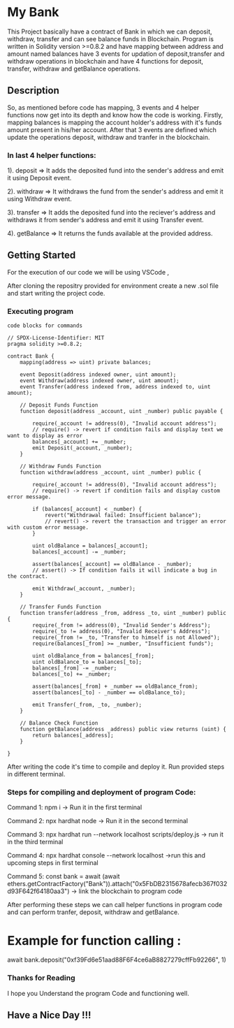 # My Bank
This Project basically have a contract of Bank in which we can deposit, withdraw, transfer and can see balance funds in Blockchain. Program is written in Solidity version >=0.8.2 and have mapping between address and amount named balances have 3 events for updation of deposit,transfer and withdraw operations in blockchain and have 4 functions for deposit, transfer, withdraw and getBalance operations.

## Description
So, as mentioned before code has mapping, 3 events and 4 helper functions now get into its depth and know how the code is working.
Firstly, mapping balances is mapping the account holder's address with it's funds amount present in his/her account. After that 3 events are defined which update the operations deposit, withdraw and tranfer in the blockchain. 
### In last 4 helper functions:
1). deposit => It adds the deposited fund into the sender's address and emit it using Deposit event.

2). withdraw => It withdraws the fund from the sender's address and emit it using Withdraw event.

3). transfer => It adds the deposited fund into the reciever's address and withdraws it from sender's address and emit it using Transfer event.

4). getBalance => It returns the funds available at the provided address.

## Getting Started

For the execution of our code we will be using VSCode ,

After cloning the repositry provided for environment create a new .sol file and start writing the project code.

### Executing program

```
code blocks for commands

// SPDX-License-Identifier: MIT
pragma solidity >=0.8.2;

contract Bank {
    mapping(address => uint) private balances;

    event Deposit(address indexed owner, uint amount);
    event Withdraw(address indexed owner, uint amount);
    event Transfer(address indexed from, address indexed to, uint amount);

    // Deposit Funds Function
    function deposit(address _account, uint _number) public payable {

        require(_account != address(0), "Invalid account address"); 
        // require() -> revert if condition fails and display text we want to display as error
        balances[_account] += _number;
        emit Deposit(_account, _number);
    }

    // Withdraw Funds Function
    function withdraw(address _account, uint _number) public {

        require(_account != address(0), "Invalid account address");
        // require() -> revert if condition fails and display custom error message.

        if (balances[_account] < _number) {
            revert("Withdrawal failed: Insufficient balance");
            // revert() -> revert the transaction and trigger an error with custom error message.
        }

        uint oldBalance = balances[_account];
        balances[_account] -= _number;

        assert(balances[_account] == oldBalance - _number);
        // assert() -> If condition fails it will indicate a bug in the contract.

        emit Withdraw(_account, _number);
    }

    // Transfer Funds Function
    function transfer(address _from, address _to, uint _number) public {
        require(_from != address(0), "Invalid Sender's Address");
        require(_to != address(0), "Invalid Receiver's Address");
        require(_from != _to, "Transfer to himself is not Allowed");
        require(balances[_from] >= _number, "Insufficient funds");

        uint oldBalance_from = balances[_from];
        uint oldBalance_to = balances[_to];
        balances[_from] -= _number;
        balances[_to] += _number;

        assert(balances[_from] + _number == oldBalance_from);
        assert(balances[_to] - _number == oldBalance_to);

        emit Transfer(_from, _to, _number);
    }

    // Balance Check Function
    function getBalance(address _address) public view returns (uint) {
        return balances[_address];
    }

}

```
After writing the code it's time to compile and deploy it. Run provided steps in different terminal.

### Steps for compiling and deployment of program Code:
Command 1:
npm i -> Run it in the first terminal

Command 2:
npx hardhat node -> Run it in the second terminal

Command 3:
npx hardhat run --network localhost scripts/deploy.js -> run it in the third terminal

Command 4:
npx hardhat console --network localhost ->run this and upcoming steps in first terminal

Command 5:
const bank = await (await ethers.getContractFactory("Bank")).attach("0x5FbDB2315678afecb367f032d93F642f64180aa3") -> link the blockchain to program code

After performing these steps we can call helper functions in program code and can perform tranfer, deposit, withdraw and getBalance.
# Example for function calling : 
await bank.deposit("0xf39Fd6e51aad88F6F4ce6aB8827279cffFb92266", 1)

### Thanks for Reading
I hope you Understand the program Code and functioning well.
## Have a Nice Day !!!
